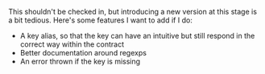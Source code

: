 This shouldn't be checked in, but introducing a new version at this stage is a bit tedious. Here's some features I want to add if I do:

* A key alias, so that the key can have an intuitive but still respond in the correct way within the contract
* Better documentation around regexps
* An error thrown if the key is missing

